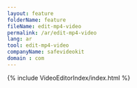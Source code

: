 ```yaml
---
layout: feature
folderName: feature
fileName: edit-mp4-video
permalink: /ar/edit-mp4-video
lang: ar
tool: edit-mp4-video
companyName: safevideokit
domain : com
---
```


{% include VideoEditorIndex/index.html %}

   